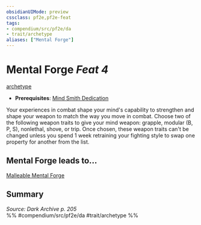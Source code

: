 ```yaml
---
obsidianUIMode: preview
cssclass: pf2e,pf2e-feat
tags:
- compendium/src/pf2e/da
- trait/archetype
aliases: ["Mental Forge"]
---
```

# Mental Forge  *Feat 4*  
[archetype](../../Rules/traits/archetype.md)  

- **Prerequisites**: [Mind Smith Dedication](mind-smith-dedication-da.md)

Your experiences in combat shape your mind's capability to strengthen and shape your weapon to match the way you move in combat. Choose two of the following weapon traits to give your mind weapon: grapple, modular (B, P, S), nonlethal, shove, or trip. Once chosen, these weapon traits can't be changed unless you spend 1 week retraining your fighting style to swap one property for another from the list.

## Mental Forge leads to...

[Malleable Mental Forge](malleable-mental-forge-da.md)

## Summary

*Source: Dark Archive p. 205*  
%% #compendium/src/pf2e/da #trait/archetype %%